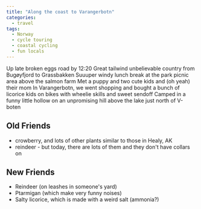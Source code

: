 ```yaml
---
title: "Along the coast to Varangerbotn"
categories:
  - travel
tags:
  - Norway
  - cycle touring
  - coastal cycling
  - fun locals
---
```

<!-- TODO: write and photos -->

Up late
broken eggs
road by 12:20
Great tailwind
unbelievable country from Bugøyfjord to Grassbakken
Suuuper windy lunch break at the park picnic area above the salmon farm
Met a puppy and two cute kids and (oh yeah) their mom
In Varangerbotn, we went shopping and bought a bunch of licorice
kids on bikes with wheelie skills and sweet sendoff
Camped in a funny little hollow on an unpromising hill above the lake just north of V-boten

## Old Friends
- crowberry, and lots of other plants similar to those in Healy, AK
- reindeer - but today, there are lots of them and they don't have collars on

## New Friends
- Reindeer (on leashes in someone's yard)
- Ptarmigan (which make very funny noises)
- Salty licorice, which is made with a weird salt (ammonia?)